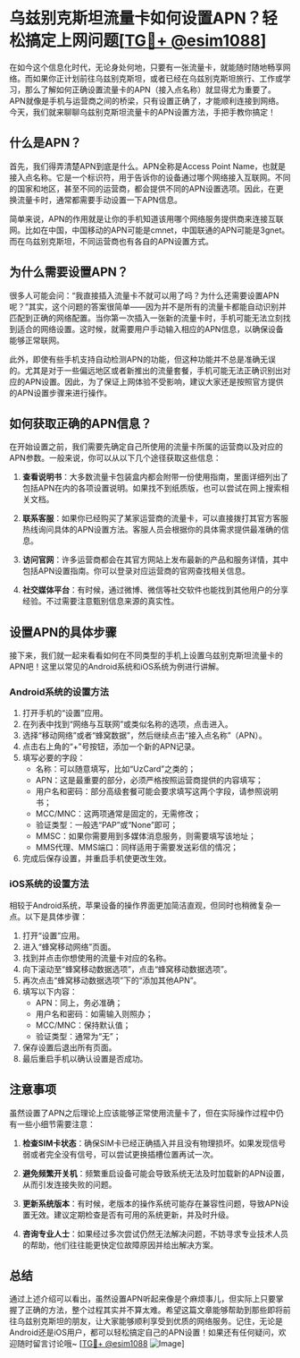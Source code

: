 # 乌兹别克斯坦流量卡如何设置APN？轻松搞定上网问题[[TG💪+ @esim1088](https://t.me/s/esim1088)]

在如今这个信息化时代，无论身处何地，只要有一张流量卡，就能随时随地畅享网络。而如果你正计划前往乌兹别克斯坦，或者已经在乌兹别克斯坦旅行、工作或学习，那么了解如何正确设置流量卡的APN（接入点名称）就显得尤为重要了。APN就像是手机与运营商之间的桥梁，只有设置正确了，才能顺利连接到网络。今天，我们就来聊聊乌兹别克斯坦流量卡的APN设置方法，手把手教你搞定！

## 什么是APN？

首先，我们得弄清楚APN到底是什么。APN全称是Access Point Name，也就是接入点名称。它是一个标识符，用于告诉你的设备通过哪个网络接入互联网。不同的国家和地区，甚至不同的运营商，都会提供不同的APN设置选项。因此，在更换流量卡时，通常都需要手动设置一下APN信息。

简单来说，APN的作用就是让你的手机知道该用哪个网络服务提供商来连接互联网。比如在中国，中国移动的APN可能是cmnet，中国联通的APN可能是3gnet。而在乌兹别克斯坦，不同运营商也有各自的APN设置方式。

## 为什么需要设置APN？

很多人可能会问：“我直接插入流量卡不就可以用了吗？为什么还需要设置APN呢？”其实，这个问题的答案很简单——因为并不是所有的流量卡都能自动识别并匹配到正确的网络配置。当你第一次插入一张新的流量卡时，手机可能无法立刻找到适合的网络设置。这时候，就需要用户手动输入相应的APN信息，以确保设备能够正常联网。

此外，即使有些手机支持自动检测APN的功能，但这种功能并不总是准确无误的。尤其是对于一些偏远地区或者新推出的流量套餐，手机可能无法正确识别出对应的APN设置。因此，为了保证上网体验不受影响，建议大家还是按照官方提供的APN设置步骤来进行操作。

## 如何获取正确的APN信息？

在开始设置之前，我们需要先确定自己所使用的流量卡所属的运营商以及对应的APN参数。一般来说，你可以从以下几个途径获取这些信息：

1. **查看说明书**：大多数流量卡包装盒内都会附带一份使用指南，里面详细列出了包括APN在内的各项设置说明。如果找不到纸质版，也可以尝试在网上搜索相关文档。

2. **联系客服**：如果你已经购买了某家运营商的流量卡，可以直接拨打其官方客服热线询问具体的APN设置方法。客服人员会根据你的具体需求提供最准确的信息。

3. **访问官网**：许多运营商都会在其官方网站上发布最新的产品和服务详情，其中包括APN设置指南。你可以登录对应运营商的官网查找相关信息。

4. **社交媒体平台**：有时候，通过微博、微信等社交软件也能找到其他用户的分享经验。不过需要注意甄别信息来源的真实性。

## 设置APN的具体步骤

接下来，我们就一起来看看如何在不同类型的手机上设置乌兹别克斯坦流量卡的APN吧！这里以常见的Android系统和iOS系统为例进行讲解。

### Android系统的设置方法

1. 打开手机的“设置”应用。
2. 在列表中找到“网络与互联网”或类似名称的选项，点击进入。
3. 选择“移动网络”或者“蜂窝数据”，然后继续点击“接入点名称”（APN）。
4. 点击右上角的“+”号按钮，添加一个新的APN记录。
5. 填写必要的字段：
   - 名称：可以随意填写，比如“UzCard”之类的；
   - APN：这是最重要的部分，必须严格按照运营商提供的内容填写；
   - 用户名和密码：部分高级套餐可能会要求填写这两个字段，请参照说明书；
   - MCC/MNC：这两项通常是固定的，无需修改；
   - 验证类型：一般选“PAP”或“None”即可；
   - MMSC：如果你需要用到多媒体消息服务，则需要填写该地址；
   - MMS代理、MMS端口：同样适用于需要发送彩信的情况；
6. 完成后保存设置，并重启手机使更改生效。

### iOS系统的设置方法

相较于Android系统，苹果设备的操作界面更加简洁直观，但同时也稍微复杂一点。以下是具体步骤：

1. 打开“设置”应用。
2. 进入“蜂窝移动网络”页面。
3. 找到并点击你想使用的流量卡对应的名称。
4. 向下滚动至“蜂窝移动数据选项”，点击“蜂窝移动数据选项”。
5. 再次点击“蜂窝移动数据选项”下的“添加其他APN”。
6. 填写以下内容：
   - APN：同上，务必准确；
   - 用户名和密码：如需输入则照办；
   - MCC/MNC：保持默认值；
   - 验证类型：通常为“无”；
7. 保存设置后退出所有页面。
8. 最后重启手机以确认设置是否成功。

## 注意事项

虽然设置了APN之后理论上应该能够正常使用流量卡了，但在实际操作过程中仍有一些小细节需要注意：

1. **检查SIM卡状态**：确保SIM卡已经正确插入并且没有物理损坏。如果发现信号弱或者完全没有信号，可以尝试更换插槽位置再试一次。

2. **避免频繁开关机**：频繁重启设备可能会导致系统无法及时加载新的APN设置，从而引发连接失败的问题。

3. **更新系统版本**：有时候，老版本的操作系统可能存在兼容性问题，导致APN设置无效。建议定期检查是否有可用的系统更新，并及时升级。

4. **咨询专业人士**：如果经过多次尝试仍然无法解决问题，不妨寻求专业技术人员的帮助，他们往往能更快定位故障原因并给出解决方案。

## 总结

通过上述介绍可以看出，虽然设置APN听起来像是个麻烦事儿，但实际上只要掌握了正确的方法，整个过程其实并不算太难。希望这篇文章能够帮助到那些即将前往乌兹别克斯坦的朋友，让大家能够顺利享受到优质的网络服务。记住，无论是Android还是iOS用户，都可以轻松搞定自己的APN设置！如果还有任何疑问，欢迎随时留言讨论哦~ [[TG💪+ @esim1088](https://t.me/s/esim1088) ![Image](https://i.postimg.cc/4NQfJmqS/Snipaste-2025-05-13-00-14-12.png)]